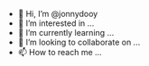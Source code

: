 - 👋 Hi, I’m @jonnydooy
- 👀 I’m interested in ...
- 🌱 I’m currently learning ...
- 💞️ I’m looking to collaborate on ...
- 📫 How to reach me ...

<!---
jonnydooy/jonnydooy is a ✨ special ✨ repository because its `README.md` (this file) appears on your GitHub profile.
You can click the Preview link to take a look at your changes.
--->
